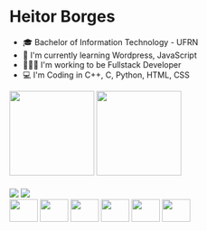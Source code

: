 # Heitor Borges

- :mortar_board: Bachelor of Information Technology - UFRN
- 🌱 I'm currently learning Wordpress, JavaScript
- 👨🏾‍💻 I'm working to be Fullstack Developer
- 💻 I'm Coding in C++, C, Python, HTML, CSS

<div>
  <a href="https://github.com/HeitorGCBorges"><img height=150 align="center" src="https://github-readme-stats.vercel.app/api?username=HeitorGCBorges&include_all_commits=true&show_icons=true&locale=en&theme=discord_old_blurple&rank_icon=github"/></a>
  <a href="https://github.com/HeitorGCBorges"><img height=150 align="center" src="https://github-readme-stats.vercel.app/api/top-langs/?username=HeitorGCBorges&theme=discord_old_blurple&layout=donut-vertical"/></a>
</div>

###
<div>
  <a href="mailto:heitorgabrielcarvalhoborges@gmail.com"><img src="https://img.shields.io/badge/Gmail-D14836?style=for-the-badge&logo=gmail&logoColor=white"><a>
  <a href="https://www.linkedin.com/in/heitorgcborges/"><img src="https://img.shields.io/badge/LinkedIn-0077B5?style=for-the-badge&logo=linkedin&logoColor=white"><a>
</div>



<div>
  <a><img height="40" width="50" src="https://cdn.jsdelivr.net/gh/devicons/devicon@latest/icons/html5/html5-plain.svg"></a>
  <a><img height="40" width="50" src="https://cdn.jsdelivr.net/gh/devicons/devicon@latest/icons/css3/css3-plain.svg"></a>
  <a><img height="40" width="50" src="https://cdn.jsdelivr.net/gh/devicons/devicon@latest/icons/c/c-plain.svg"></a>
  <a><img height="40" width="50" src="https://cdn.jsdelivr.net/gh/devicons/devicon@latest/icons/cplusplus/cplusplus-plain.svg"></a>
  <a><img height="40" width="50"src="https://cdn.jsdelivr.net/gh/devicons/devicon@latest/icons/wordpress/wordpress-plain.svg"></a>
  <a><img height="40" width="50" src="https://cdn.jsdelivr.net/gh/devicons/devicon@latest/icons/python/python-plain.svg"></a>
</div>
